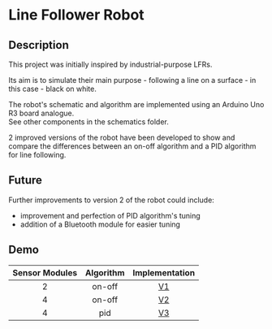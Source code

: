# Line Follower Robot

## Description
This project was initially inspired by industrial-purpose LFRs.
  
Its aim is to simulate their main purpose - following a line on a surface - in this case - black on white. 

The robot's schematic and algorithm are implemented using an Arduino Uno R3 board analogue.  
See other components in the schematics folder.

2 improved versions of the robot have been developed to show and compare the differences between an on-off algorithm and a PID algorithm for line following. 

## Future
Further improvements to version 2 of the robot could include:
- improvement and perfection of PID algorithm's tuning
- addition of a Bluetooth module for easier tuning

## Demo
Sensor Modules | Algorithm | Implementation
:---:          | :---:     | :---:
2              | on-off    | [V1](https://youtu.be/r4wDOfVIelU)
4              | on-off    | [V2](https://youtu.be/UnUihetjnWI)
4              | pid       | [V3](https://youtu.be/CkVbnJZYU6A)
